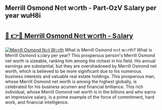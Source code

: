 ## Merrill Osmond N𝚎t w𝚘rth - Part-OzV S𝚊lary per year wuH8i

# <h2><a href="http://gc3yz0m.nevu.top/?p=Merrill+Osmond">🔗 👉🔴 Merrill Osmond N𝚎t w𝚘rth - S𝚊lary</a></h2>

[![Merrill Osmond N𝚎t W𝚘rth](https://i.imgur.com/Oavwk0R.jpeg)](http://gc3yz0m.nevu.top/?p=Merrill+Osmond)
What is Merrill Osmond n𝚎t w𝚘rth? What is Merrill Osmond s𝚊lary per year?
This prosperous person's Merrill Osmond net worth is sizeable, ranking him among the richest in his field. His annual earnings are substantial, but they are overshadowed by Merrill Osmond net worth, which is believed to be more significant due to his numerous business interests and valuable real estate holdings. This prosperous man, whose Merrill Osmond net worth is among the highest globally, is celebrated for his business acumen and financial brilliance. This rich individual, whose Merrill Osmond net worth is in the billions and who earns an impressive salary, is a prime example of the force of commitment, hard work, and financial intelligence.
